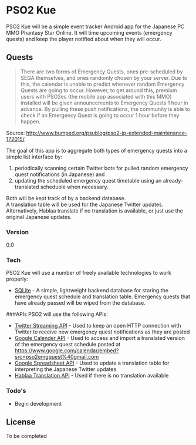 # PSO2 Kue
PSO2 Kue will be a simple event tracker Android app for the Japanese PC MMO Phantasy Star Online. It will time upcoming events (emergency quests) and keep the player notified about when they will occur.

##  Quests
> There are two forms of Emergency Quests, ones pre-scheduled by SEGA themselves, and ones randomly chosen by your server. Due to this, the calendar is unable to predict whenever random Emergency Quests are going to occur. However, to get around this, premium users with PSO2es (the mobile app associated with this MMO) installed  will be given announcements to Emergency Quests 1 hour in advance. By pulling these push notifications, the community is able to check if an Emergency Quest is going to occur 1 hour before they happen.

Source: http://www.bumped.org/psublog/pso2-jp-extended-maintenance-172015/

The goal of this app is to aggregate both types of emergency quests into a simple list interface by:  
1. periodically scanning certain Twitter bots for pulled random emergency quest notifications (in Japanese) and
2. updating the scheduled emergency quest timetable using an already-translated scheduole when necessary.

Both will be kept track of by a backend database.  
A translation table will be used for the Japanese Twitter updates. Alternatively, Hablaa translate if no translation is available, or just use the original Japanese updates.  

### Version
0.0

### Tech
PSO2 Kue will use a number of freely available technologies to work properly:
- [SQLite] - A simple, lightweight backend database for storing the emergency quest schedule and translation table. Emergency quests that have already passed will be wiped from the database.

###APIs
PSO2 will use the following APIs:
- [Twitter Streaming API] - Used to keep an open HTTP connection with Twitter to receive new emergency quest notifications as they are posted
- [Google Calender API] - Used to access and import a translated version of the emergency quest schedule posted at https://www.google.com/calendar/embed?src=pso2emgquest%40gmail.com
- [Google Spreadsheet API] - Used to update a translation table for interpreting the Japanese Twitter updates
- [Hablaa Translation API] - Used if there is no translation available

### Todo's
 - Begin development

License
----

To be completed

[SQLite]: https://www.sqlite.org/
[Twitter Streaming API]: https://dev.twitter.com/overview/documentation
[Google Calender API]: https://developers.google.com/google-apps/calendar/
[Google Spreadsheet API]: https://developers.google.com/google-apps/spreadsheets/
[Hablaa Translation API]: http://hablaa.com/api/